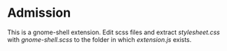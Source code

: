 # Admission  
This is a gnome-shell extension. Edit scss files and extract *stylesheet.css* with *gnome-shell.scss* to the folder in which *extension.js* exists.
